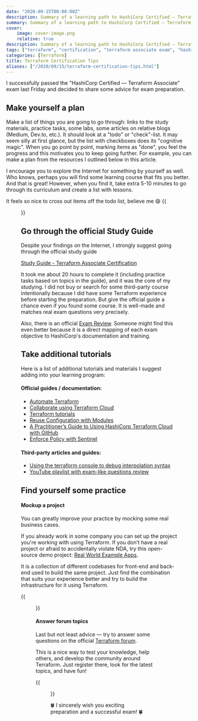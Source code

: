 ```yaml
---
date: "2020-09-15T00:00:00Z"
description: Summary of a learning path to HashiCorp Certified — Terraform Associate
summary: Summary of a learning path to HashiCorp Certified — Terraform Associate
cover:
    image: cover-image.png
    relative: true
description: Summary of a learning path to HashiCorp Certified — Terraform Associate
tags: ["terraform", "certification", "terraform associate exam", "hashicorp certification"]
categories: [Terraform]
title: Terraform Certification Tips
aliases: ["/2020/09/15/terraform-certification-tips.html"]
---
```

I successfully passed the "HashiCorp Certified — Terraform Associate" exam last Friday and decided to share some advice for exam preparation.

## Make yourself a plan
Make a list of things you are going to go through: links to the study materials, practice tasks, some labs, some articles on relative blogs (Medium, Dev.to, etc.).
It should look at a "todo" or "check"-list. It may seem silly at first glance, but the list with checkboxes does its "cognitive magic". When you go point by point, marking items as "done", you feel the progress and this motivates you to keep going further.
For example, you can make a plan from the resources I outlined below in this article. 

I encourage you to explore the Internet for something by yourself as well. Who knows, perhaps you will find some learning course that fits you better. And that is great! However, when you find it, take extra 5-10 minutes to go through its curriculum and create a list with lessons. 

It feels so nice to cross out items off the todo list, believe me 😄
{{<figure src="todo-list.jpg">}}

## Go through the official Study Guide
Despite your findings on the Internet, I strongly suggest going through the official study guide

[Study Guide - Terraform Associate Certification](https://learn.hashicorp.com/tutorials/terraform/associate-study)

It took me about 20 hours to complete it (including practice tasks based on topics in the guide), and it was the core of my studying. I did not buy or search for some third-party course intentionally because I did have some Terraform experience before starting the preparation. But give the official guide a chance even if you found some course. It is well-made and matches real exam questions very precisely.

Also, there is an official [Exam Review](https://learn.hashicorp.com/tutorials/terraform/associate-review). Someone might find this even better because it is a direct mapping of each exam objective to HashiCorp's documentation and training.

## Take additional tutorials
Here is a list of additional tutorials and materials I suggest adding into your learning program:

#### Official guides / documentation:
  - [Automate Terraform](https://learn.hashicorp.com/collections/terraform/automation)
  - [Collaborate using Terraform Cloud](https://learn.hashicorp.com/collections/terraform/cloud)
  - [Terraform tutorials](https://learn.hashicorp.com/collections/terraform/0-13)
  - [Reuse Configuration with Modules](https://learn.hashicorp.com/collections/terraform/modules)
  - [A Practitioner’s Guide to Using HashiCorp Terraform Cloud with GitHub](https://www.hashicorp.com/resources/a-practitioner-s-guide-to-using-hashicorp-terraform-cloud-with-github)
  - [Enforce Policy with Sentinel](https://learn.hashicorp.com/collections/terraform/policy)

#### Third-party articles and guides:
* [Using the terraform console to debug interpolation syntax](https://prefetch.net/blog/2020/04/27/using-the-terraform-console-to-debug-interpolation-syntax/)
* [YouTube playlist with exam-like questions review](https://www.youtube.com/playlist?list=PL5VXZTK6spA2HF5Kf0rI9RDRHF9Hopffr)

## Find yourself some practice
#### Mockup a project
You can greatly improve your practice by mocking some real business cases.

If you already work in some company you can set up the project you're working with using Terraform. If you don’t have a real project or afraid to accidentally violate NDA, try this open-source demo project: [Real World Example Apps](https://github.com/gothinkster/realworld).

It is a collection of different codebases for front-end and back-end used to build the same project. Just find the combination that suits your experience better and try to build the infrastructure for it using Terraform.

{{<figure src="real-world-demo.jpg">}}

#### Answer forum topics
Last but not least advice — try to answer some questions on the official [Terraform forum](https://discuss.hashicorp.com/c/terraform-core/).

This is a nice way to test your knowledge, help others, and develop the community around Terraform. Just register there, look for the latest topics, and have fun!

{{<figure src="tf-forum.jpg">}}

🍀 I sincerely wish you exciting preparation and a successful exam! 🍀